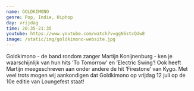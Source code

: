 ```yaml
---
name: GOLDKIMONO
genre: Pop, Indie, Hiphop
day: vrijdag
time: 20:35-21:35
youtube: https://www.youtube.com/watch?v=ggN6stcQdw8
image: /static/img/goldkimono-website.jpg
---
```

Goldkimono - de band rondom zanger Martijn Konijnenburg - ken je waarschijnlijk van hun hits ‘To Tomorrow’ en ‘Electric Swing’! Ook heeft Martijn meegeschreven aan onder andere de hit ‘Firestone’ van Kygo. 
Met veel trots mogen wij aankondigen dat Goldkimono op vrijdag 12 juli op de 10e editie van Loungefest staat!